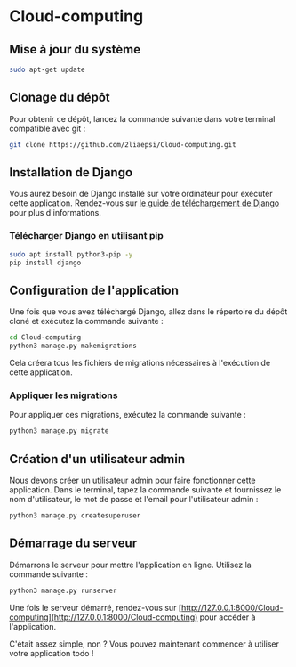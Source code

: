 # Cloud-computing

## Mise à jour du système

```sh
sudo apt-get update
```

## Clonage du dépôt

Pour obtenir ce dépôt, lancez la commande suivante dans votre terminal compatible avec git :

```sh
git clone https://github.com/2liaepsi/Cloud-computing.git
```
## Installation de Django

Vous aurez besoin de Django installé sur votre ordinateur pour exécuter cette application. Rendez-vous sur [le guide de téléchargement de Django](https://www.djangoproject.com/download/) pour plus d'informations.

### Télécharger Django en utilisant pip

```sh
sudo apt install python3-pip -y
pip install django
```

## Configuration de l'application

Une fois que vous avez téléchargé Django, allez dans le répertoire du dépôt cloné et exécutez la commande suivante :

```sh
cd Cloud-computing
python3 manage.py makemigrations
```

Cela créera tous les fichiers de migrations nécessaires à l'exécution de cette application.

### Appliquer les migrations

Pour appliquer ces migrations, exécutez la commande suivante :

```sh
python3 manage.py migrate
```

## Création d'un utilisateur admin

Nous devons créer un utilisateur admin pour faire fonctionner cette application. Dans le terminal, tapez la commande suivante et fournissez le nom d'utilisateur, le mot de passe et l'email pour l'utilisateur admin :

```sh
python3 manage.py createsuperuser
```

## Démarrage du serveur

Démarrons le serveur pour mettre l'application en ligne. Utilisez la commande suivante :

```sh
python3 manage.py runserver
```

Une fois le serveur démarré, rendez-vous sur [http://127.0.0.1:8000/Cloud-computing](http://127.0.0.1:8000/Cloud-computing) pour accéder à l'application.

C'était assez simple, non ? Vous pouvez maintenant commencer à utiliser votre application todo !

